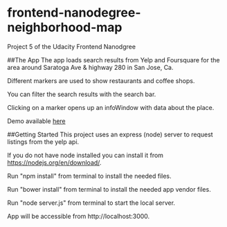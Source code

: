 # frontend-nanodegree-neighborhood-map
Project 5 of the Udacity Frontend Nanodgree

##The App
The app loads search results from Yelp and Foursquare for the area around Saratoga Ave & highway 280 in San Jose, Ca.

Different markers are used to show restaurants and coffee shops.

You can filter the search results with the search bar.

Clicking on a marker opens up an infoWindow with data about the place.

Demo available [here](http://pmarashian.github.io/frontend-nanodegree-neighborhood-map/)

##Getting Started
This project uses an express (node) server to request listings from the yelp api.

If you do not have node installed you can install it from https://nodejs.org/en/download/.

Run "npm install" from terminal to install the needed files.

Run "bower install" from terminal to install the needed app vendor files.

Run "node server.js" from terminal to start the local server.

App will be accessible from http://localhost:3000.
